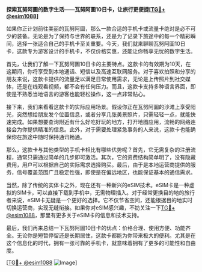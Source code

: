 **探索瓦努阿圖的数字生活——瓦努阿圖10日卡，让旅行更便捷[[TG💪+ @esim1088](https://t.me/s/esim1088)]**

如果你正计划前往美丽的瓦努阿圖，那么一款合适的手机卡或流量卡绝对是必不可少的装备。无论是为了保持与世界的联系，还是为了记录下旅途中的每一个精彩瞬间，选择一张适合自己的手机卡至关重要。今天，我们就来聊聊瓦努阿圖10日卡，这款专为游客设计的手机卡，不仅价格实惠，还能让你畅享无忧的数字生活。

首先，让我们了解一下瓦努阿圖10日卡的主要特点。这款卡的有效期为10天，在这期间，你将享受到本地通话、短信以及高速互联网服务。对于喜欢拍照和分享的朋友来说，这款卡提供的流量足以满足日常使用需求，无论是上传照片到社交媒体，还是在线观看视频，都不会有任何压力。而且，这款卡支持多种语言界面，即使是不熟悉当地语言的游客也能轻松操作，这一点非常贴心。

接下来，我们来看看这款卡的实际应用场景。假设你正在瓦努阿圖的沙滩上享受阳光，突然想给朋友发个位置信息，或者分享几张美景照片，只需轻轻一点，就能快速完成。如果想要查询附近有什么好吃好玩的地方，打开地图应用，流畅的网络连接会为你提供精准的信息。此外，对于需要处理紧急事务的人来说，这款卡也能确保你在旅途中随时保持通讯畅通。

那么，这款卡与其他类型的手机卡相比有哪些优势呢？首先，它无需复杂的注册流程，通常只需通过简单的几步即可激活。其次，它的资费结构简单明了，没有隐藏费用，用户可以根据自己的实际需求选择购买。最后，由于是本地运营商提供的服务，信号覆盖范围广且稳定性强，即使是在偏远地区，也能保证基本的通信需求。

当然，除了传统的实体卡之外，现在还有一种新兴的eSIM技术。eSIM卡是一种虚拟的SIM卡，可以直接下载到手机中，无需物理插入。对于经常更换目的地的旅行者来说，eSIM卡无疑是一个更好的选择。它不仅节省空间，还能根据目的地实时切换运营商，实现无缝衔接。如果你对eSIM感兴趣，不妨关注一下[TG💪+ @esim1088](https://t.me/s/esim1088)，那里有更多关于eSIM卡的信息和技术支持。

最后，我们再来总结一下瓦努阿圖10日卡的优点：价格合理、使用方便、功能齐全。无论你是短暂停留还是长期居住，这款卡都能为你带来极大的便利。尤其是在这个信息化的时代，拥有一张可靠的手机卡，就意味着拥有了更多的可能性和自由度。

[[TG💪+ @esim1088](https://t.me/s/esim1088) ![Image](https://i.postimg.cc/4NQfJmqS/Snipaste-2025-05-13-00-14-12.png)]